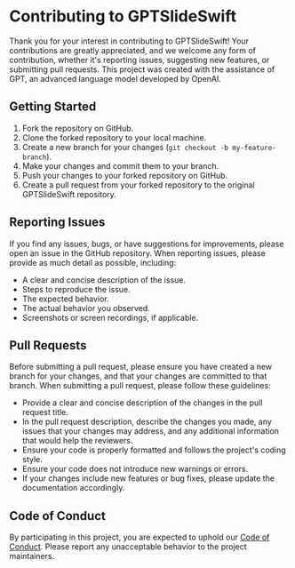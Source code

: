 # Contributing to GPTSlideSwift

Thank you for your interest in contributing to GPTSlideSwift! Your contributions are greatly appreciated, and we welcome any form of contribution, whether it's reporting issues, suggesting new features, or submitting pull requests. This project was created with the assistance of GPT, an advanced language model developed by OpenAI.

## Getting Started

1. Fork the repository on GitHub.
2. Clone the forked repository to your local machine.
3. Create a new branch for your changes (`git checkout -b my-feature-branch`).
4. Make your changes and commit them to your branch.
5. Push your changes to your forked repository on GitHub.
6. Create a pull request from your forked repository to the original GPTSlideSwift repository.

## Reporting Issues

If you find any issues, bugs, or have suggestions for improvements, please open an issue in the GitHub repository. When reporting issues, please provide as much detail as possible, including:

- A clear and concise description of the issue.
- Steps to reproduce the issue.
- The expected behavior.
- The actual behavior you observed.
- Screenshots or screen recordings, if applicable.

## Pull Requests

Before submitting a pull request, please ensure you have created a new branch for your changes, and that your changes are committed to that branch. When submitting a pull request, please follow these guidelines:

- Provide a clear and concise description of the changes in the pull request title.
- In the pull request description, describe the changes you made, any issues that your changes may address, and any additional information that would help the reviewers.
- Ensure your code is properly formatted and follows the project's coding style.
- Ensure your code does not introduce new warnings or errors.
- If your changes include new features or bug fixes, please update the documentation accordingly.

## Code of Conduct

By participating in this project, you are expected to uphold our [Code of Conduct](CODE_OF_CONDUCT.md). Please report any unacceptable behavior to the project maintainers.

